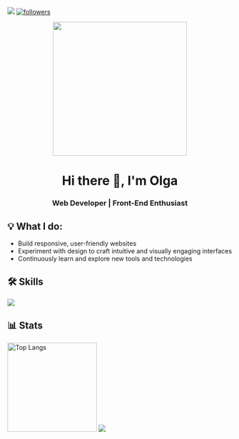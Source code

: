 
![](https://komarev.com/ghpvc/?username=OlgaTorok&color=blueviolet&style=for-the-badge&abbreviated=true&label=VIEWS)
<a href="https://github.com/OlgaTorok?tab=repositories">
    <img alt="followers" title="Follow me on Github" src="https://custom-icon-badges.demolab.com/badge/-My%20Repos-blue?style=for-the-badge&logoColor=white&logo=repo"/>
  </a>

<div align="center">
  <img width="300" src="https://media.giphy.com/media/v1.Y2lkPTc5MGI3NjExZnh3NjQwbGpxMDN5NzloeDk3bWVtOXhieGxkOHl3Mm9vNmZza2tqZSZlcD12MV9pbnRlcm5hbF9naWZfYnlfaWQmY3Q9Zw/L1R1tvI9svkIWwpVYr/giphy.gif" />
</div>


<h1 align="center">Hi there 👋, I'm Olga</h1>
<h3 align="center">Web Developer | Front-End Enthusiast</h3>

## 💡 What I do:
- Build responsive, user-friendly websites
- Experiment with design to craft intuitive and visually engaging interfaces
- Continuously learn and explore new tools and technologies


## 🛠️ Skills
<!-- SKILLS -->
<div align="left">
    <img src="https://skillicons.dev/icons?i=html,css,sass,tailwind,javascript,typescript,angular,react,vscode,git,figma" />
</div>

## 📊 Stats

<div align="left">
  <img src="https://github-readme-stats.vercel.app/api/top-langs/?username=OlgaTorok&langs_count=8&show_icons=true&layout=compact&theme=tokyonight&border_radius=4.5" alt="Top Langs" height="200" />

  <picture>
    <source
      srcset="https://github-readme-stats.vercel.app/api?username=OlgaTorok&show_icons=true&theme=tokyonight"
      media="(prefers-color-scheme: dark)"
    />
    <source
      srcset="https://github-readme-stats.vercel.app/api?username=OlgaTorok&show_icons=true"
      media="(prefers-color-scheme: light), (prefers-color-scheme: no-preference)"
    />
    <img src="https://github-readme-stats.vercel.app/api?username=OlgaTorok&show_icons=true" />
  </picture>
</div>



 
<!-- 

## 📫 Let’s connect!
Check out my repositories below or reach out to discuss collaboration opportunities!  

![Top Langs](https://github-readme-stats.vercel.app/api/top-langs/?username=OlgaTorok&size_weight=0.5&count_weight=0.5)

![Olga's GitHub stats](https://github-readme-stats.vercel.app/api?username=OlgaTorok&show_icons=true&theme=tokyonight)

<div align="center">
  <img src="https://github-readme-stats.vercel.app/api/top-langs/?username=OlgaTorok&langs_count=8&show_icons=true&layout=compact&theme=react&border_radius=4.5" alt="Top Langs" height="200" />
  <img src="https://streak-stats.demolab.com?user=OlgaTorok&theme=react&hide_border=true&card_width=500&card_height=200" alt="GitHub Streak" />
</div>


<div align="center"> 
  <img src="http://github-profile-summary-cards.vercel.app/api/cards/repos-per-language?username=OlgaTorok&theme=react" alt="Repos per lang" width="31%" align="left"/>
  <img src="http://github-profile-summary-cards.vercel.app/api/cards/most-commit-language?username=OlgaTorok&theme=react" alt="Most commit lang" width="31%" align="right" />
  <img src="https://github-profile-summary-cards.vercel.app/api/cards/productive-time?username=OlgaTorok&theme=react" alt="Productive time" width="31%" align="center" />  
  </br></br>
</div>


<p align="center">
  <a href="https://github.com/OlgaTorok?tab=repositories">
    <img alt="followers" title="Follow me on Github" src="https://custom-icon-badges.demolab.com/badge/-My%20Repos-blue?style=for-the-badge&logoColor=white&logo=repo"/>
  </a>
</p>


[![Ashutosh's github activity graph](https://github-readme-activity-graph.vercel.app/graph?username=OlgaTorok&theme=react&height=250&radius=4.5)](https://github.com/OlgaTorok/github-readme-activity-graph)
-->
 
